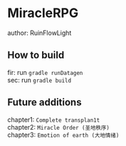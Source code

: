 # MiracleRPG
author: RuinFlowLight

## How to build
fir: run `gradle runDatagen`<br>
sec: run `gradle build`
## Future additions
chapter1: `Complete transplan1t`<br>
chapter2: `Miracle Order (圣地秩序)`<br>
chapter3: `Emotion of earth (大地情绪)`<br>
